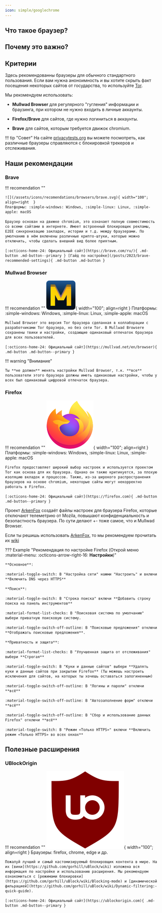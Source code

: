 ```yaml
---
icon: simple/googlechrome
---
```


## **Что такое браузер?**

## **Почему это важно?**

## **Критерии**


Здесь рекомендованны браузеры для обычного стандартного пользования. Если вам нужна аноноимность и вы хотите скрыть факт посещения некоторых сайтов от государства, то используйте [Tor](https://www.torproject.org/ru/). 

Мы рекомендуем использовать:

- **Mullwad Browser** для регулярного "гугления" информации и браузинга, при котором не нужно входить в личные аккаунты.

- **Firefox/Brave** для сайтов, где нужно логиниться в аккаунты.

- **Brave** для сайтов, которым требуется движок chromium.

!!! tip "Совет"
    На сайте [privacytests.org](https://privacytests.org/) вы можете посмотреть, как различные браузеры справляются с блокировкой трекеров и отслеживания.

## **Наши рекомендации**

### **Brave**

!!! recomendation ""

    ![](/assets/icons/recomendations/browsers/brave.svg){ width="100"; align=right  }
    Платформы: :simple-windows: Windows, :simple-linux: Linux, :simple-apple: macOS

    Браузер основан на движке chromium, это означает полную совместимость со всеми сайтами в интернете. Имеет встроенный блокировщик рекламы, E2EE синхронизацию закладок, истории и т.д. между браузерами. По умолчанию в нём включены различные крипто-штуки, которые можно отключить, чтобы сделать внешний вид более приятным.

    [:octicons-home-24: Официальный сайт](https://brave.com/ru/){ .md-button .md-button--primary } [Гайд по настройке](/posts/2023/brave-recommended-settings){ .md-button .md-button }

### **Mullwad Browser** 

!!! recomendation ""
    ![](/assets/icons/recomendations/browsers/mullvad.svg){ width="100"; align=right  }
    Платформы: :simple-windows: Windows, :simple-linux: Linux, :simple-apple: macOS

    Mullwad Browser это версия Tor браузера сделанная в коллаборации с разработчиками Tor браузера, но без сети Tor. В Mullwad Browsere сохранены твики и настройки, создающие одинаковый отпечаток браузера для всех пользователей.

    [:octicons-home-24: Официальный сайт](https://mullvad.net/en/browser){ .md-button .md-button--primary }

!!! warning "Внимание"

    Ты **не должен** менять настройки Mullvad Browser, т.к. **все** пользователи этого браузера должны иметь одинаковые настройки, чтобы у всех был одинаковый цифровой отпечаток браузера.

### **Firefox**

!!! recomendation ""
    ![](/assets/icons/recomendations/browsers/firefox.svg){ width="100"; align=right  }
    Платформы: :simple-windows: Windows, :simple-linux: Linux, :simple-apple: macOS

    Firefox предоставляет широкий выбор настроек и используется проектом Tor как основа для их браузера. Однако он также критикуется, за плохую изоляцию вкладок и процессов. Также, из-за широкого распространения браузеров на основе chromium, некоторые сайты могут некорректно работать в Firefox.

    [:octicons-home-24: Официальный сайт](https://firefox.com){ .md-button .md-button--primary }   

Проект [ArkenFox](https://github.com/arkenfox/user.js) создаёт файлы настроек для браузера Firefox, которые отключают телеметрию от Mozila, повышают конфиденциальность и безопастность браузера. По сути делают +- тоже самое, что и Mullwad Browser.

Если ты решишь использовать [ArkenFox](https://github.com/arkenfox/user.js), то мы рекомендуем прочитать их [wiki](https://github.com/arkenfox/user.js/wiki/2.1-User.js)

??? Example  "Рекомендация по настройке Firefox (Открой меню :material-menu: :octicons-arrow-right-16: **Настройки**)"

    **Основное**:

    :material-toggle-switch: В "Настройка сети" нажми "Настроить" и включи **Включить DNS через HTTPS**

    **Поиск**:

    :material-toggle-switch: В "Строка поиска" включи **Добавить строку поиска на панель инструментов**

    :material-format-list-checks: В "Поисковая система по умолчанию" выбери приватную поисковую систему.

    :material-toggle-switch-off-outline: В "Поисковые предложения" отключи **Отображать поисковые предложения**.

    **Приватность и защита**:

    :material-format-list-checks: В "Улучшенная защита от отслеживания" выбери **Строгая**

    :material-toggle-switch: В "Куки и данные сайтов" выбери **Удалять куки и данные сайтов при закрытии Firefox** (Ты можешь настроить исключения для сайтов, на которых ты хочешь оставаться залогиненным)

    :material-toggle-switch-off-outline: В "Логины и пароли" отключи **всё**

    :material-toggle-switch-off-outline: В "Автозаполнение форм" отключи **всё**

    :material-toggle-switch-off-outline: В "Сбор и использование данных Firefox" отключи **всё**

    :material-toggle-switch: В "Режим «Только HTTPS»" включи **Включить режим «Только HTTPS» во всех окнах**

## **Полезные расширения**

### **UBlockOrigin**

!!! recomendation ""
    ![](/assets/icons/recomendations/browsers/ublock.svg){ width="100"; align=right  }
    Браузеры: firefox, chrome, edge и др.

    Пожалуй лучший и самый кастомизируемый блокировщик контента в мире. На их [вики](https://github.com/gorhill/uBlock/wiki) изложена вся информация по настройке и использованию расширения. Мы рекомендуем ознакомиться с [режимами блокировки](https://github.com/gorhill/uBlock/wiki/Blocking-mode) и [динамической фильрацией](https://github.com/gorhill/uBlock/wiki/Dynamic-filtering:-quick-guide).

    [:octicons-home-24: Официальный сайт](https://ublockorigin.com){ .md-button .md-button--primary } 